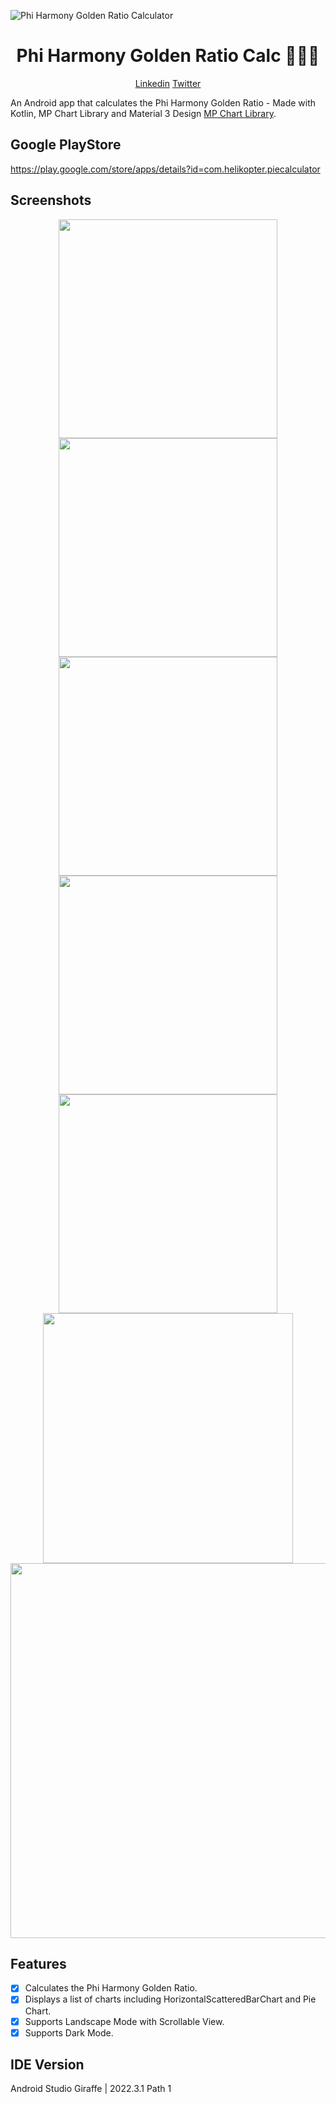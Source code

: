 ![Phi Harmony Golden Ratio Calculator](https://github.com/javaman97/PieCalculator/assets/75328768/7547fe38-4913-4931-af0e-b8bbe2b91ad1)

<h1 align="center"> Phi Harmony Golden Ratio Calc 🧮📱🚀</h1>

<p align="center">
    <a href="https://www.linkedin.com/in/java-aman/">Linkedin</a> 
    <a href="https://twitter.com/javaman0512">Twitter</a>
</p>

An Android app that calculates the Phi Harmony Golden Ratio - Made with Kotlin, MP Chart Library and Material 3 Design <a href="https://github.com/PhilJay/MPAndroidChart">MP Chart Library</a>.

## Google PlayStore
 https://play.google.com/store/apps/details?id=com.helikopter.piecalculator
 
## Screenshots
<p align="center">
  <img src="https://github.com/javaman97/PieCalculator/assets/75328768/b4035081-a0f8-4edd-8aa4-e5934be24adc" width="350"/> 
  <img src="https://github.com/javaman97/PieCalculator/assets/75328768/71da01dd-deae-42f0-829b-d88a59ec0b0f" width="350"/> 
  <img src="https://github.com/javaman97/PieCalculator/assets/75328768/09cdfb3d-980f-4ee8-b03e-abdd2a1b9291" width="350"/>  
  <img src="https://github.com/javaman97/PieCalculator/assets/75328768/38811022-08b0-4d1a-bf8b-ebb61ffd632a" width="350"/>   
  <img src="https://github.com/javaman97/PieCalculator/assets/75328768/868f5913-a2c3-4b7f-8b0c-4093c1d093ec" width="350"/>  
  <img src="https://github.com/javaman97/PieCalculator/assets/75328768/79a2886e-e786-468a-a357-2c3423acb1a5" width="400"/>  
  <img src="https://github.com/javaman97/PieCalculator/assets/75328768/cf56deb5-aec3-4884-a0d2-035a201aa049" width="600"/> 

  </p>


## Features
- [x] Calculates the Phi Harmony Golden Ratio.
- [x] Displays a list of charts including HorizontalScatteredBarChart and Pie Chart.
- [x] Supports Landscape Mode with Scrollable View.
- [x] Supports Dark Mode.

## IDE Version
Android Studio Giraffe | 2022.3.1 Path 1
